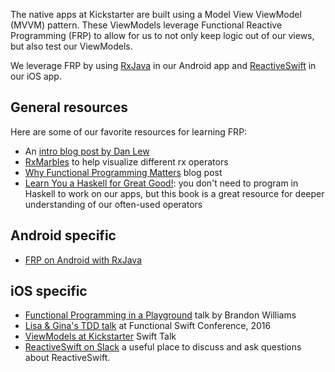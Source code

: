 The native apps at Kickstarter are built using a Model View ViewModel (MVVM) pattern. 
These ViewModels leverage Functional Reactive Programming (FRP) to allow for us to not only keep
logic out of our views, but also test our ViewModels.

We leverage FRP by using [RxJava](https://github.com/ReactiveX/RxJava) in our Android app and 
[ReactiveSwift](https://github.com/ReactiveCocoa/ReactiveSwift) in our iOS app.

## General resources
Here are some of our favorite resources for learning FRP:
* An [intro blog post by Dan Lew](http://blog.danlew.net/2017/07/27/an-introduction-to-functional-reactive-programming/)
* [RxMarbles](http://rxmarbles.com/) to help visualize different rx operators
* [Why Functional Programming Matters](http://weblog.raganwald.com/2007/03/why-why-functional-programming-matters.html) 
blog post
* [Learn You a Haskell for Great Good!](http://learnyouahaskell.com/chapters): you don't need to program in Haskell to
work on our apps, but this book is a great resource for deeper understanding of our often-used operators

## Android specific
* [FRP on Android with RxJava](http://mttkay.github.io/blog/2013/08/25/functional-reactive-programming-on-android-with-rxjava/)

## iOS specific
* [Functional Programming in a Playground](https://youtu.be/estNbh2TF3E) talk by Brandon Williams
* [Lisa & Gina's TDD talk](https://www.youtube.com/watch?v=EpTlqx6NjYo) at Functional Swift Conference, 2016 
* [ViewModels at Kickstarter](https://talk.objc.io/episodes/S01E47-view-models-at-kickstarter) Swift Talk
* [ReactiveSwift on Slack](http://reactivecocoa.io/slack/) a useful place to discuss and ask questions about ReactiveSwift.
